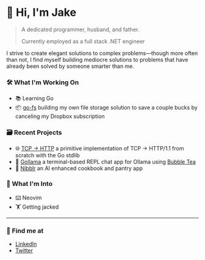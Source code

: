 # 👋 Hi, I'm Jake

> A dedicated programmer, husband, and father.
>
> Currently employed as a full stack .NET engineer

I strive to create elegant solutions to complex problems—though more often than not, I find myself building mediocre solutions to problems that have already been solved by someone smarter than me.

### 🛠️ What I'm Working On
- 📚 Learning Go
- 📦 [go-fs](https://github.com/portbound/go-fs) building my own file storage solution to save a couple bucks by canceling my Dropbox subscription
  
### 🗃️ Recent Projects
- 🌐 [TCP -> HTTP](https://github.com/portbound/tcp-to-http) a primitive implementation of TCP -> HTTP/1.1 from scratch with the Go stdlib
- 🦙 [Gollama](https://github.com/portbound/go-llama) a terminal-based REPL chat app for Ollama using [Bubble Tea](https://github.com/charmbracelet/bubbletea)
- 🥘 [Nibblr](https://github.com/portbound/nibblrv2) an AI enhanced cookbook and pantry app

### 💭 What I'm Into
- ⌨️ Neovim
- 🏋️ Getting jacked

--- 

### 🌱 Find me at

- [LinkedIn](https://www.linkedin.com/in/jake-levy)
- [Twitter](https://x.com/port_bound)
